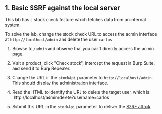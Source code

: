 
## 1. Basic SSRF against the local server
This lab has a stock check feature which fetches data from an internal system.

To solve the lab, change the stock check URL to access the admin interface at `http://localhost/admin` and delete the user `carlos`

1. Browse to `/admin` and observe that you can't directly access the admin page.
2. Visit a product, click "Check stock", intercept the request in Burp Suite, and send it to Burp Repeater.
3. Change the URL in the `stockApi` parameter to `http://localhost/admin`. This should display the administration interface.
4. Read the HTML to identify the URL to delete the target user, which is:
    `http://localhost/admin/delete?username=carlos
    
5. Submit this URL in the `stockApi` parameter, to deliver the [SSRF attack](https://portswigger.net/web-security/ssrf).